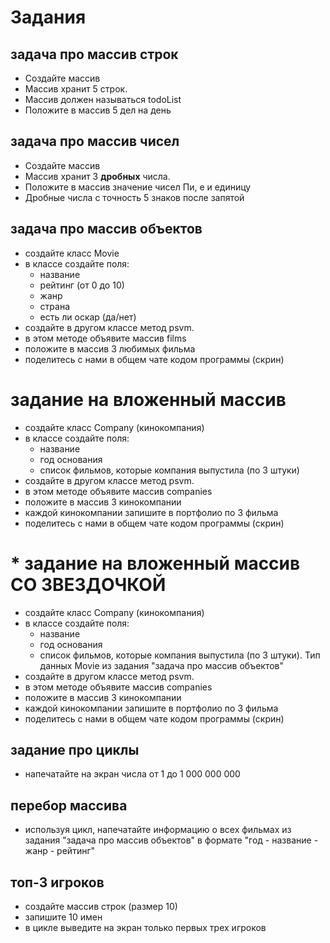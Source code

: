 # Задания
## задача про массив строк
- Создайте массив 
- Массив хранит 5 строк.
- Массив должен называться todoList
- Положите в массив 5 дел на день


## задача про массив чисел
- Создайте массив
- Массив хранит 3 **дробных** числа.
- Положите в массив значение чисел Пи, е и единицу
- Дробные числа с точность 5 знаков после запятой

## задача про массив объектов
- создайте класс Movie
- в классе создайте поля:
  - название
  - рейтинг (от 0 до 10)
  - жанр
  - страна
  - есть ли оскар (да/нет)
- создайте в другом классе метод psvm.
- в этом методе объявите массив films
- положите в массив 3 любимых фильма
- поделитесь с нами в общем чате кодом программы (скрин)

# задание на вложенный массив
- создайте класс Company (кинокомпания)
- в классе создайте поля:
  - название
  - год основания
  - список фильмов, которые компания выпустила (по 3 штуки)
- создайте в другом классе метод psvm.
- в этом методе объявите массив companies
- положите в массив 3 кинокомпании
- каждой кинокомпании запишите в портфолио по 3 фильма
- поделитесь с нами в общем чате кодом программы (скрин)

# * задание на вложенный массив СО ЗВЕЗДОЧКОЙ
- создайте класс Company (кинокомпания)
- в классе создайте поля:
    - название
    - год основания
    - список фильмов, которые компания выпустила (по 3 штуки). Тип данных Movie из задания "задача про массив объектов" 
- создайте в другом классе метод psvm.
- в этом методе объявите массив companies
- положите в массив 3 кинокомпании
- каждой кинокомпании запишите в портфолио по 3 фильма
- поделитесь с нами в общем чате кодом программы (скрин)

## задание про циклы
- напечатайте на экран числа от 1 до 1 000 000 000

## перебор массива
- используя цикл, напечатайте информацию о всех фильмах из задания "задача про массив объектов" в формате "год - название - жанр - рейтинг"

## топ-3 игроков
- создайте массив строк (размер 10)
- запишите 10 имен 
- в цикле выведите на экран только первых трех игроков